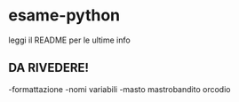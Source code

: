 # esame-python
leggi il README per le ultime info

## DA RIVEDERE!
-formattazione
-nomi variabili
-masto 
mastrobandito
orcodio
